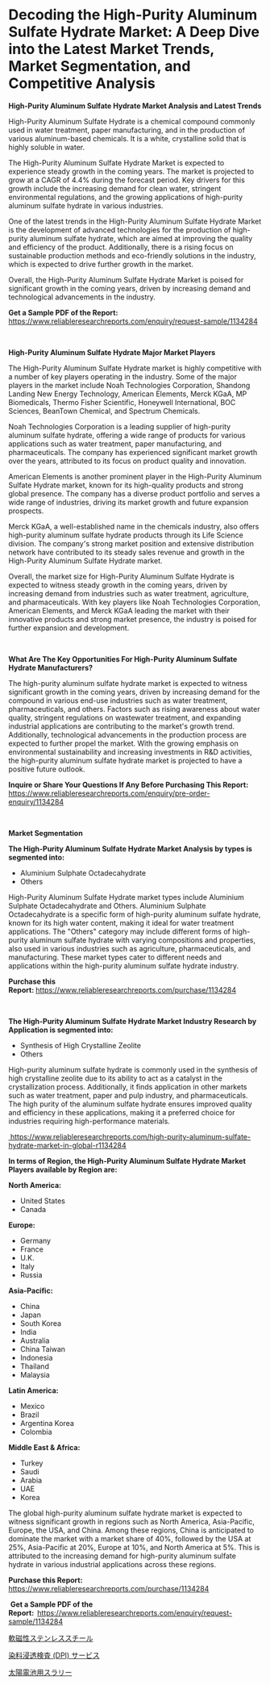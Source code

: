 <p><h1>Decoding the High-Purity Aluminum Sulfate Hydrate Market: A Deep Dive into the Latest Market Trends, Market Segmentation, and Competitive Analysis</h1></p><p><strong>High-Purity Aluminum Sulfate Hydrate Market Analysis and Latest Trends</strong></p>
<p><p>High-Purity Aluminum Sulfate Hydrate is a chemical compound commonly used in water treatment, paper manufacturing, and in the production of various aluminum-based chemicals. It is a white, crystalline solid that is highly soluble in water.</p><p>The High-Purity Aluminum Sulfate Hydrate Market is expected to experience steady growth in the coming years. The market is projected to grow at a CAGR of 4.4% during the forecast period. Key drivers for this growth include the increasing demand for clean water, stringent environmental regulations, and the growing applications of high-purity aluminum sulfate hydrate in various industries.</p><p>One of the latest trends in the High-Purity Aluminum Sulfate Hydrate Market is the development of advanced technologies for the production of high-purity aluminum sulfate hydrate, which are aimed at improving the quality and efficiency of the product. Additionally, there is a rising focus on sustainable production methods and eco-friendly solutions in the industry, which is expected to drive further growth in the market.</p><p>Overall, the High-Purity Aluminum Sulfate Hydrate Market is poised for significant growth in the coming years, driven by increasing demand and technological advancements in the industry.</p></p>
<p><strong>Get a Sample PDF of the Report:&nbsp;</strong> <a href="https://www.reliableresearchreports.com/enquiry/request-sample/1134284">https://www.reliableresearchreports.com/enquiry/request-sample/1134284</a></p>
<p>&nbsp;</p>
<p><strong>High-Purity Aluminum Sulfate Hydrate Major Market Players</strong></p>
<p><p>The High-Purity Aluminum Sulfate Hydrate market is highly competitive with a number of key players operating in the industry. Some of the major players in the market include Noah Technologies Corporation, Shandong Landing New Energy Technology, American Elements, Merck KGaA, MP Biomedicals, Thermo Fisher Scientific, Honeywell International, BOC Sciences, BeanTown Chemical, and Spectrum Chemicals.</p><p>Noah Technologies Corporation is a leading supplier of high-purity aluminum sulfate hydrate, offering a wide range of products for various applications such as water treatment, paper manufacturing, and pharmaceuticals. The company has experienced significant market growth over the years, attributed to its focus on product quality and innovation.</p><p>American Elements is another prominent player in the High-Purity Aluminum Sulfate Hydrate market, known for its high-quality products and strong global presence. The company has a diverse product portfolio and serves a wide range of industries, driving its market growth and future expansion prospects.</p><p>Merck KGaA, a well-established name in the chemicals industry, also offers high-purity aluminum sulfate hydrate products through its Life Science division. The company's strong market position and extensive distribution network have contributed to its steady sales revenue and growth in the High-Purity Aluminum Sulfate Hydrate market.</p><p>Overall, the market size for High-Purity Aluminum Sulfate Hydrate is expected to witness steady growth in the coming years, driven by increasing demand from industries such as water treatment, agriculture, and pharmaceuticals. With key players like Noah Technologies Corporation, American Elements, and Merck KGaA leading the market with their innovative products and strong market presence, the industry is poised for further expansion and development.</p></p>
<p>&nbsp;</p>
<p><strong>What Are The Key Opportunities For High-Purity Aluminum Sulfate Hydrate Manufacturers?</strong></p>
<p><p>The high-purity aluminum sulfate hydrate market is expected to witness significant growth in the coming years, driven by increasing demand for the compound in various end-use industries such as water treatment, pharmaceuticals, and others. Factors such as rising awareness about water quality, stringent regulations on wastewater treatment, and expanding industrial applications are contributing to the market's growth trend. Additionally, technological advancements in the production process are expected to further propel the market. With the growing emphasis on environmental sustainability and increasing investments in R&D activities, the high-purity aluminum sulfate hydrate market is projected to have a positive future outlook.</p></p>
<p><strong>Inquire or Share Your Questions If Any Before Purchasing This Report:</strong> <a href="https://www.reliableresearchreports.com/enquiry/pre-order-enquiry/1134284">https://www.reliableresearchreports.com/enquiry/pre-order-enquiry/1134284</a></p>
<p>&nbsp;</p>
<p><strong>Market Segmentation</strong></p>
<p><strong>The High-Purity Aluminum Sulfate Hydrate Market Analysis by types is segmented into:</strong></p>
<p><ul><li>Aluminium Sulphate Octadecahydrate</li><li>Others</li></ul></p>
<p><p>High-Purity Aluminum Sulfate Hydrate market types include Aluminium Sulphate Octadecahydrate and Others. Aluminium Sulphate Octadecahydrate is a specific form of high-purity aluminum sulfate hydrate, known for its high water content, making it ideal for water treatment applications. The "Others" category may include different forms of high-purity aluminum sulfate hydrate with varying compositions and properties, also used in various industries such as agriculture, pharmaceuticals, and manufacturing. These market types cater to different needs and applications within the high-purity aluminum sulfate hydrate industry.</p></p>
<p><strong>Purchase this Report:&nbsp;</strong><a href="https://www.reliableresearchreports.com/purchase/1134284">https://www.reliableresearchreports.com/purchase/1134284</a></p>
<p>&nbsp;</p>
<p><strong>The High-Purity Aluminum Sulfate Hydrate Market Industry Research by Application is segmented into:</strong></p>
<p><ul><li>Synthesis of High Crystalline Zeolite</li><li>Others</li></ul></p>
<p><p>High-purity aluminum sulfate hydrate is commonly used in the synthesis of high crystalline zeolite due to its ability to act as a catalyst in the crystallization process. Additionally, it finds application in other markets such as water treatment, paper and pulp industry, and pharmaceuticals. The high purity of the aluminum sulfate hydrate ensures improved quality and efficiency in these applications, making it a preferred choice for industries requiring high-performance materials.</p></p>
<p><a href="https://www.reliableresearchreports.com/high-purity-aluminum-sulfate-hydrate-market-in-global-r1134284">&nbsp;https://www.reliableresearchreports.com/high-purity-aluminum-sulfate-hydrate-market-in-global-r1134284</a></p>
<p><strong>In terms of Region, the High-Purity Aluminum Sulfate Hydrate Market Players available by Region are:</strong></p>
<p>
    <p> <strong> North America: </strong>
        <ul>
            <li>United States</li>
            <li>Canada</li>
        </ul>
        </p> 
    <p> <strong> Europe: </strong>
        <ul>
            <li>Germany</li>
            <li>France</li>
            <li>U.K.</li>
            <li>Italy</li>
            <li>Russia</li>
        </ul>
        </p> 
    <p> <strong> Asia-Pacific: </strong>
        <ul>
            <li>China</li>
            <li>Japan</li>
            <li>South Korea</li>
            <li>India</li>
            <li>Australia</li>
            <li>China Taiwan</li>
            <li>Indonesia</li>
            <li>Thailand</li>
            <li>Malaysia</li>
        </ul>
        </p> 
    <p> <strong> Latin America: </strong>
        <ul>
            <li>Mexico</li>
            <li>Brazil</li>
            <li>Argentina Korea</li>
            <li>Colombia</li>
        </ul>
        </p> 
    <p> <strong> Middle East & Africa: </strong>
        <ul>
            <li>Turkey</li>
            <li>Saudi</li>
            <li>Arabia</li>
            <li>UAE</li>
            <li>Korea</li>
        </ul>
    </p>
    </p>
<p><p>The global high-purity aluminum sulfate hydrate market is expected to witness significant growth in regions such as North America, Asia-Pacific, Europe, the USA, and China. Among these regions, China is anticipated to dominate the market with a market share of 40%, followed by the USA at 25%, Asia-Pacific at 20%, Europe at 10%, and North America at 5%. This is attributed to the increasing demand for high-purity aluminum sulfate hydrate in various industrial applications across these regions.</p></p>
<p><strong>Purchase this Report: </strong><a href="https://www.reliableresearchreports.com/purchase/1134284">https://www.reliableresearchreports.com/purchase/1134284</a></p>
<p>&nbsp;<strong>Get a Sample PDF of the Report:&nbsp;&nbsp;</strong><a href="https://www.reliableresearchreports.com/enquiry/request-sample/1134284">https://www.reliableresearchreports.com/enquiry/request-sample/1134284</a></p>
<p><strong></strong></p>
<p><p><a href="https://github.com/KenyonJohns/Market-Research-Report-List-1/blob/main/4958156104153.md">軟磁性ステンレススチール</a></p><p><a href="https://github.com/CieloStamm/Market-Research-Report-List-1/blob/main/4907952104152.md">染料浸透検査 (DPI) サービス</a></p><p><a href="https://github.com/pepo3k/Market-Research-Report-List-2/blob/main/5582336104154.md">太陽電池用スラリー</a></p></p>